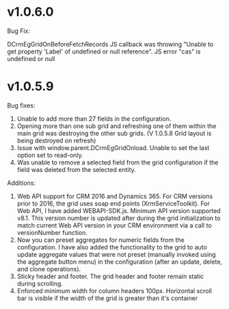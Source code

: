 v1.0.6.0
========

Bug Fix:

DCrmEgGridOnBeforeFetchRecords JS callback was throwing "Unable to get property 'Label' of undefined or null reference".
JS error "cas" is undefined or null

v1.0.5.9
========

Bug fixes:
1. Unable to add more than 27 fields in the configuration.
2. Opening more than one sub grid and refreshing one of them within the main grid was destroying the other sub grids. (V 1.0.5.8 Grid layout is being destroyed on refresh)
3. Issue with window.parent.DCrmEgGridOnload. Unable to set the last option set to read-only.
4. Was unable to remove a selected field from the grid configuration if the field was deleted from the selected entity.

Additions:
1. Web API support for CRM 2016 and Dynamics 365. For CRM versions prior to 2016, the grid uses soap end points (XrmServiceToolkit). For Web API, I have added WEBAPI-SDK.js. Minimum API version supported v8.1. This version number is updated after during the grid initialization to match current Web API version in your CRM environment via a call to versionNumber function.
2. Now you can preset aggregates for numeric fields from the configuration. I have also added the functionality to the grid to auto update aggregate values that were not preset (manually invoked using the aggregate button menu) in the configuration (after an update, delete, and clone operations).
3. Sticky header and footer. The grid header and footer remain static during scrolling.
4. Enforced minimum width for column headers 100px. Horizontal scroll bar is visible if the width of the grid is greater than it's container
